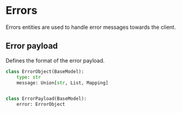 # Errors

Errors entities are used to handle error messages towards the client.

## Error payload

Defines the format of the error payload.

```python
class ErrorObject(BaseModel):
    type: str
    message: Union[str, List, Mapping]


class ErrorPayload(BaseModel):
    error: ErrorObject
```
